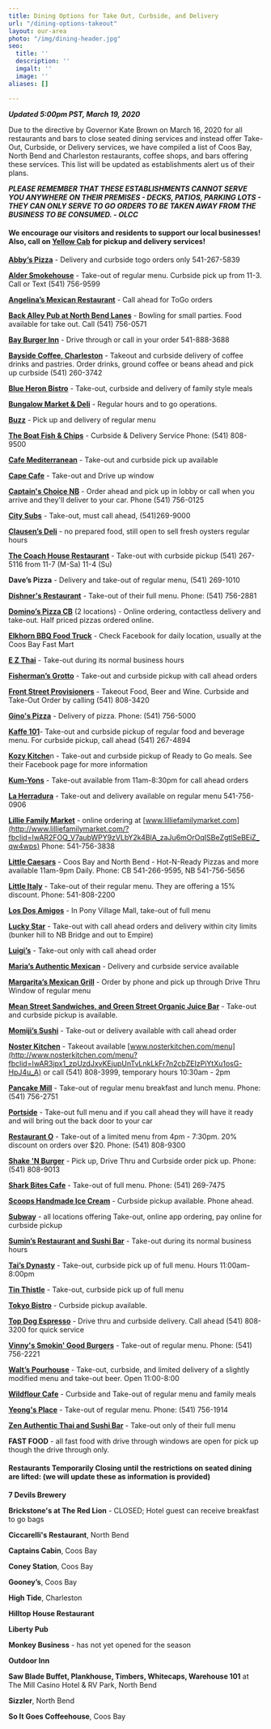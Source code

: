 ```yaml
---
title: Dining Options for Take Out, Curbside, and Delivery
url: "/dining-options-takeout"
layout: our-area
photo: "/img/dining-header.jpg"
seo:
  title: ''
  description: ''
  imgalt: ''
  image: ''
aliases: []

---
```

**_Updated 5:00pm PST, March 19, 2020_**

Due to the directive by Governor Kate Brown on March 16, 2020 for all restaurants and bars to close seated dining services and instead offer Take-Out, Curbside, or Delivery services, we have compiled a list of Coos Bay, North Bend and Charleston restaurants, coffee shops, and bars offering these services. This list will be updated as establishments alert us of their plans.

**_PLEASE REMEMBER THAT THESE ESTABLISHMENTS CANNOT SERVE YOU ANYWHERE ON THEIR PREMISES - DECKS, PATIOS, PARKING LOTS - THEY CAN ONLY SERVE TO GO ORDERS TO BE TAKEN AWAY FROM THE BUSINESS TO BE CONSUMED. - OLCC_**

#### We encourage our visitors and residents to support our local businesses! Also, call on [**Yellow Cab**](https://yellowcabcoosbay.com/) for pickup and delivery services!

[**Abby’s Pizza**](https://abbys.com/) - Delivery and curbside togo orders only 541-267-5839

[**Alder Smokehouse**](https://www.facebook.com/thealdersmokehouse/) - Take-out of regular menu. Curbside pick up from 11-3. Call or Text (541) 756-9599

[**Angelina’s Mexican Restaurant**](https://www.facebook.com/bestmexicanfoodintown/) - Call ahead for ToGo orders

[**Back Alley Pub at North Bend Lanes**](https://northbendlanes.com/bar-grill/) - Bowling for small parties. Food available for take out. Call (541) 756-0571

[**Bay Burger Inn**](https://www.facebook.com/Bay-Burger-Inn-Praus-Haus-111732925528842/) - Drive through or call in your order 541-888-3688

[**Bayside Coffee, Charleston**](http://www.baysidecoffeeshop.com/) - Takeout and curbside delivery of coffee drinks and pastries. Order drinks, ground coffee or beans ahead and pick up curbside (541) 260-3742

[**Blue Heron Bistro**](http://www.blueheronbistro.net/) - Take-out, curbside and delivery of family style meals

[**Bungalow Market & Deli**](https://www.facebook.com/Bungalow-Market-Deli-282965688442/) - Regular hours and to go operations.

[**Buzz**](https://www.facebook.com/ponyvillagebuzz/) - Pick up and delivery of regular menu

[**The Boat Fish & Chips**](https://www.facebook.com/pages/category/Fish---Chips-Restaurant/The-Boat-1658642967582777/) - Curbside & Delivery Service Phone: (541) 808-9500

[**Cafe Mediterranean**](https://cafemediterranean.net/) - Take-out and curbside pick up available

[**Cape Cafe**](https://www.facebook.com/pages/category/Restaurant/The-Cape-Cafe-2132250007095994/) - Take-out and Drive up window

[**Captain's Choice NB**](http://www.captainschoicefishhouse.com/) - Order ahead and pick up in lobby or call when you arrive and they'll deliver to your car. Phone (541) 756-0125

[**City Subs**](https://www.citysubs1.com/) - Take-out, must call ahead, (541)269-9000

[**Clausen’s Deli**](https://www.clausenoysters.com/restaurant/) - no prepared food, still open to sell fresh oysters regular hours

[**The Coach House Restaurant**](http://www.thecoachhousecoosbayor.com/) - Take-out with curbside pickup (541) 267-5116 from 11-7 (M-Sa) 11-4 (Su)

**Dave’s Pizza** - Delivery and take-out of regular menu, (541) 269-1010

[**Dishner's Restaurant**](https://www.facebook.com/Dishners2881/) - Take-out of their  full menu. Phone: (541) 756-2881

[**Domino’s Pizza CB**](https://www.dominos.com/) (2 locations) - Online ordering, contactless delivery and take-out. Half priced pizzas ordered online.

[**Elkhorn BBQ Food Truck**](https://www.facebook.com/elkhornbbq/) - Check Facebook for daily location, usually at the Coos Bay Fast Mart

[**E Z Thai**](https://www.ez-thai.com/) - Take-out during its normal business hours

[**Fisherman’s Grotto**](https://www.fishermansgrottoinc.com/) - Take-out and curbside pickup with call ahead orders

[**Front Street Provisioners**](http://frontstreetprovisioners.com/) - Takeout Food, Beer and Wine. Curbside and Take-Out Order by calling (541) 808-3420

[**Gino's Pizza**](https://ginospizzainn.com/) - Delivery of pizza. Phone: (541) 756-5000

[**Kaffe 101**](http://kaffe101.com/)- Take-out and curbside pickup of regular food and beverage menu. For curbside pickup, call ahead (541) 267-4894

[**Kozy Kitche**](https://www.facebook.com/Kozykitchendiners/)n - Take-out and curbside pickup of Ready to Go meals. See their Facebook page for more information

[**Kum-Yons**](http://kumyonscoosbay.com/index.html) - Take-out available from 11am-8:30pm for call ahead orders

[**La Herradura**](https://www.facebook.com/La-Herradura-Mexican-Restaurant-632773200099437/) - Take-out and delivery available on regular menu 541-756-0906

[**Lillie Family Market**](http://www.lilliefamilymarket.com) - online ordering at [www.lilliefamilymarket.com](http://www.lilliefamilymarket.com/?fbclid=IwAR2FOQ_V7aubWPY9zVLbY2k4BlA_zaJu6mOrOqISBeZgtlSeBEiZ_qw4wps) Phone: 541-756-3838

[**Little Caesars**](https://littlecaesars.com/en-us/) - Coos Bay and North Bend - Hot-N-Ready Pizzas and more available 11am-9pm Daily. Phone: CB 541-266-9595, NB 541-756-5656

[**Little Italy**](http://littleitalycoosbay.com/) - Take-out of their regular menu. They are offering a 15% discount. Phone: 541-808-2200

[**Los Dos Amigos**](https://www.facebook.com/LosDosAmigosNorthBend/) - In Pony Village Mall, take-out of full menu

[**Lucky Star**](http://www.luckystarnorthbend.com/) - Take-out with call ahead orders and delivery within city limits (bunker hill to NB Bridge and out to Empire)

[**Luigi’s**](https://www.facebook.com/Luigis-Italian-Sandwiches-140543963550/) - Take-out only with call ahead order

[**Maria’s Authentic Mexican**](https://www.facebook.com/Marias-Authentic-Mexican-Restaurant-217216079032178/) - Delivery and curbside service available

[**Margarita’s Mexican Grill**](https://www.facebook.com/Margaritas-mexican-grill-209792999040540/) - Order by phone and pick up through Drive Thru Window of regular menu

[**Mean Street Sandwiches, and Green Street Organic Juice Bar**](https://www.facebook.com/MeanStreetCoosBay/) - Take-out and curbside pickup is available.

[**Momiji’s Sushi**](https://www.momijiinc.com/north-bend) - Take-out or delivery available with call ahead order

[**Noster Kitchen**](https://nosterkitchen.com/) - Takeout available [www.nosterkitchen.com/menu](http://www.nosterkitchen.com/menu?fbclid=IwAR3jpx1_zpUzdJxvKEjupUnTvLnkLkFr7n2cbZEIzPiYtXu1osG-HpJ4u_A) or call (541) 808-3999, temporary hours 10:30am - 2pm

[**Pancake Mill**](https://www.pancakemill.com/) - Take-out of regular menu breakfast and lunch menu. Phone: (541) 756-2751

[**Portside**](http://www.portsidebythebay.com/) - Take-out full menu and if you call ahead they will have it ready and will bring out the back door to your car

[**Restaurant O**](https://www.facebook.com/RestaurantO/) - Take-out of a limited menu from 4pm - 7:30pm. 20% discount on orders over $20. Phone: (541) 808-9300

[**Shake 'N Burger**](https://www.facebook.com/Shake-N-Burger-589936737695886/) - Pick up, Drive Thru and Curbside order pick up. Phone: (541) 808-9013

[**Shark Bites Cafe**](http://www.sharkbites.cafe/) - Take-out of full menu. Phone: (541) 269-7475

[**Scoops Handmade Ice Cream**](https://scoops.life/) - Curbside pickup available. Phone ahead.

[**Subway**](https://www.subway.com/en-us) - all locations offering Take-out, online app ordering, pay online for curbside pickup

[**Sumin’s Restaurant and Sushi Bar**](https://suminscoosbay.com/) - Take-out during its normal business hours

[**Tai’s Dynasty**](http://taidynasty.com/) - Take-out, curbside pick up of full menu. Hours 11:00am-8:00pm

[**Tin Thistle**](https://www.facebook.com/thetinthistlecafe/) - Take-out, curbside pick up of full menu

[**Tokyo Bistro**](https://www.tokyocoosbay.com/) - Curbside pickup available.

[**Top Dog Espresso**](https://www.facebook.com/TopDogCoffeeCompany) - Drive thru and curbside delivery. Call ahead (541) 808-3200 for quick service

[**Vinny's Smokin' Good Burgers**](https://www.facebook.com/vinnyssmokinburgers/) - Take-out of regular menu. Phone: (541) 756-2221

[**Walt’s Pourhouse**](https://www.facebook.com/waltspourhouse/) - Take-out, curbside, and limited delivery of a slightly modified menu and take-out beer. Open 11:00-8:00

[**Wildflour Cafe**](https://www.wildflour-catering.com/wildflour-cafe) - Curbside and Take-out of regular menu and family meals

[**Yeong's Place**](https://www.facebook.com/Yeongs-Place-Restaurant-1424336541200886/?__tn__=kCH-R&eid=ARCd5onDbXfjGBuHiOksZDaOPKPRIGJDcOjclJPb4I4NEcGRf_VzWr0ZuvHZ92lyY-nSzG-ehsZyU9ts&hc_ref=ARTN9S0xAypLp9rAvgpUQ7SHXR6akR8soLi_6rrUi8oTmbJr3sRD0X32QMB362f3x84&fref=nf&__xts__%5B0%5D=68.ARDs87eFZngddnIemSmoRaVxQI9RDMMwNYe05saCE3UmS0J2P3O34H0Bd1qWUivaF1U6JLUzlh-g9TLioYeE8qMsekcJ3-aDoXdUdiUJ8ShWApvWSNtNa3WyaEarZ6ObXrj5gdFIjkpqzr0I9hEMCDANErORP_tGoXucknVusVOMUF73WiC_8kq4aHZUUEDaLrQVcFQO68DwpURmh4uTOpN8Ci7I984aO-z_piYgieW9ds0ZY5MyQuVgG6SMPy-DorlMAupdGo59NYhwQnQRRJB39rIU-3yKDAo6XoyuA2NZ_D_F3Ol9TLbx4bRXkHyYlGru15AIZpEobACzoyB_xLaAldCLFCeDPgybXuBZbvyt63GnrtFB) - Take-out of regular menu. Phone: (541) 756-1914

[**Zen Authentic Thai and Sushi Bar**](https://zenthaisushi.com/) - Take-out only of their full menu

**FAST FOOD** - all fast food with drive through windows are open for pick up though the drive through only.

#### Restaurants Temporarily Closing until the restrictions on seated dining are lifted: (we will update these as information is provided)

**7 Devils Brewery**

**Brickstone's at The Red Lion** - CLOSED; Hotel guest can receive breakfast to go bags

**Ciccarelli's Restaurant**, North Bend

**Captains Cabin**, Coos Bay

**Coney Station**, Coos Bay

**Gooney’s**, Coos Bay

**High Tide**, Charleston

**Hilltop House Restaurant**

**Liberty Pub**

**Monkey Business** - has not yet opened for the season

**Outdoor Inn**

**Saw Blade Buffet, Plankhouse, Timbers, Whitecaps, Warehouse 101** at The Mill Casino Hotel & RV Park, North Bend

**Sizzler**, North Bend

**So It Goes Coffeehouse**, Coos Bay